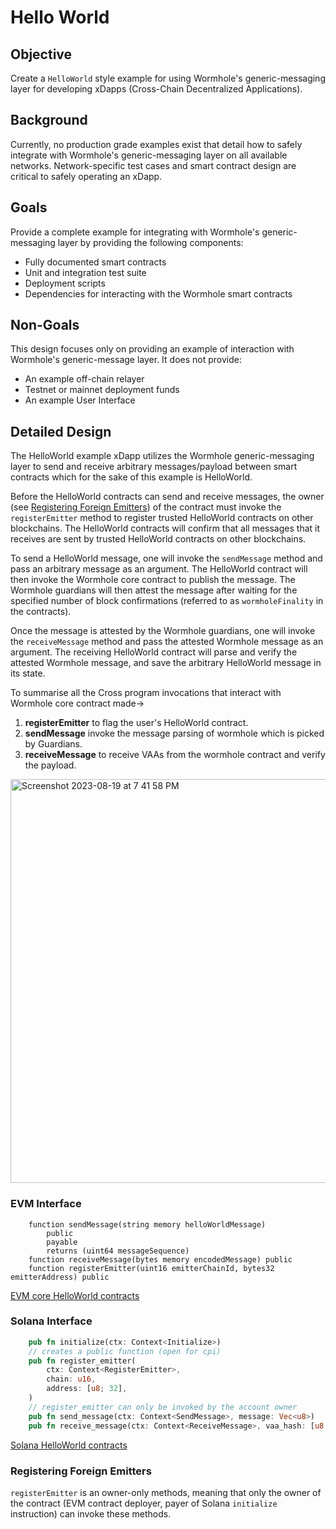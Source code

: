 # Hello World

## Objective

Create a `HelloWorld` style example for using Wormhole's generic-messaging layer for developing xDapps (Cross-Chain Decentralized Applications).

## Background

Currently, no production grade examples exist that detail how to safely integrate with Wormhole's generic-messaging layer on all available networks. Network-specific test cases and smart contract design are critical to safely operating an xDapp.

## Goals

Provide a complete example for integrating with Wormhole's generic-messaging layer by providing the following components:

- Fully documented smart contracts
- Unit and integration test suite
- Deployment scripts
- Dependencies for interacting with the Wormhole smart contracts

## Non-Goals

This design focuses only on providing an example of interaction with Wormhole's generic-message layer. It does not provide:

- An example off-chain relayer
- Testnet or mainnet deployment funds
- An example User Interface

## Detailed Design

The HelloWorld example xDapp utilizes the Wormhole generic-messaging layer to send and receive arbitrary messages/payload between smart contracts which for the sake of this example is HelloWorld.

Before the HelloWorld contracts can send and receive messages, the owner (see [Registering Foreign Emitters](#registering-foreign-emitters)) of the contract must invoke the `registerEmitter` method to register trusted HelloWorld contracts on other blockchains. The HelloWorld contracts will confirm that all messages that it receives are sent by trusted HelloWorld contracts on other blockchains.

To send a HelloWorld message, one will invoke the `sendMessage` method and pass an arbitrary message as an argument. The HelloWorld contract will then invoke the Wormhole core contract to publish the message. The Wormhole guardians will then attest the message after waiting for the specified number of block confirmations (referred to as `wormholeFinality` in the contracts).

Once the message is attested by the Wormhole guardians, one will invoke the `receiveMessage` method and pass the attested Wormhole message as an argument. The receiving HelloWorld contract will parse and verify the attested Wormhole message, and save the arbitrary HelloWorld message in its state.

To summarise all the Cross program invocations  that interact with Wormhole core contract made->
1. **registerEmitter** to flag the user's HelloWorld contract. 
2. **sendMessage** invoke the message parsing of wormhole which is picked by Guardians.
3. **receiveMessage** to receive VAAs from the wormhole contract and verify the  payload. 
<img width="646" alt="Screenshot 2023-08-19 at 7 41 58 PM" src="https://github.com/wormhole-foundation/wormhole-scaffolding/assets/88841339/03121963-1276-4ee9-baa2-33e2e92a4dbf">



### EVM Interface

```solidity
    function sendMessage(string memory helloWorldMessage)
        public
        payable
        returns (uint64 messageSequence)
    function receiveMessage(bytes memory encodedMessage) public
    function registerEmitter(uint16 emitterChainId, bytes32 emitterAddress) public
```
[EVM core HelloWorld contracts](https://github.com/wormhole-foundation/wormhole-scaffolding/tree/main/evm/src/01_hello_world)

### Solana Interface

```rust
    pub fn initialize(ctx: Context<Initialize>)
    // creates a public function (open for cpi)
    pub fn register_emitter(
        ctx: Context<RegisterEmitter>,
        chain: u16,
        address: [u8; 32],
    )
    // register_emitter can only be invoked by the account owner 
    pub fn send_message(ctx: Context<SendMessage>, message: Vec<u8>)
    pub fn receive_message(ctx: Context<ReceiveMessage>, vaa_hash: [u8; 32])
```
[Solana HelloWorld contracts](https://github.com/wormhole-foundation/wormhole-scaffolding/tree/main/solana/programs/01_hello_world/src)

### Registering Foreign Emitters

`registerEmitter` is an owner-only methods, meaning that only the owner of the contract (EVM contract deployer, payer of Solana `initialize` instruction) can invoke these methods.
